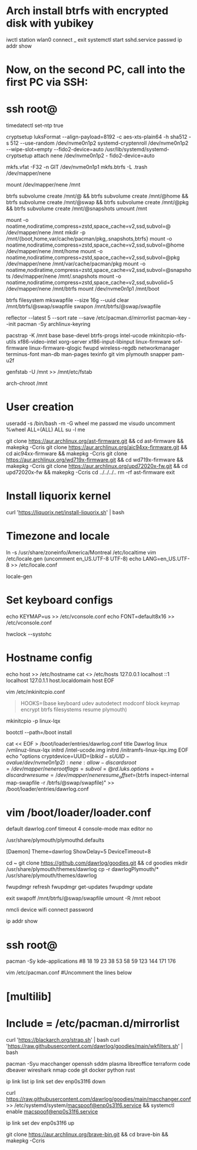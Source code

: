# Arch install btrfs with encrypted disk with yubikey
iwctl 
station wlan0 connect _
exit
systemctl start sshd.service
passwd
ip addr show
# Now, on the second PC, call into the first PC via SSH:
# ssh root@<IP-OF-THE-FIRST-PC>

timedatectl set-ntp true

cryptsetup luksFormat --align-payload=8192 -c aes-xts-plain64 -h sha512 -s 512 --use-random /dev/nvme0n1p2
systemd-cryptenroll /dev/nvme0n1p2 --wipe-slot=empty --fido2-device=auto
/usr/lib/systemd/systemd-cryptsetup attach nene /dev/nvme0n1p2 - fido2-device=auto

mkfs.vfat -F32 -n GIT /dev/nvme0n1p1
mkfs.btrfs -L .trash /dev/mapper/nene

mount /dev/mapper/nene /mnt

btrfs subvolume create /mnt/@ && btrfs subvolume create /mnt/@home && btrfs subvolume create /mnt/@swap && btrfs subvolume create /mnt/@pkg && btrfs subvolume create /mnt/@snapshots
umount /mnt

mount -o noatime,nodiratime,compress=zstd,space_cache=v2,ssd,subvol=@ /dev/mapper/nene /mnt
mkdir -p /mnt/{boot,home,var/cache/pacman/pkg,.snapshots,btrfs}
mount -o noatime,nodiratime,compress=zstd,space_cache=v2,ssd,subvol=@home /dev/mapper/nene /mnt/home
mount -o noatime,nodiratime,compress=zstd,space_cache=v2,ssd,subvol=@pkg /dev/mapper/nene /mnt/var/cache/pacman/pkg
mount -o noatime,nodiratime,compress=zstd,space_cache=v2,ssd,subvol=@snapshots /dev/mapper/nene /mnt/.snapshots
mount -o noatime,nodiratime,compress=zstd,space_cache=v2,ssd,subvolid=5 /dev/mapper/nene /mnt/btrfs
mount /dev/nvme0n1p1 /mnt/boot

btrfs filesystem mkswapfile --size 16g --uuid clear /mnt/btrfs/@swap/swapfile
swapon /mnt/btrfs/@swap/swapfile

reflector --latest 5 --sort rate --save /etc/pacman.d/mirrorlist
pacman-key --init
pacman -Sy archlinux-keyring

pacstrap -K /mnt base base-devel btrfs-progs intel-ucode mkinitcpio-nfs-utils xf86-video-intel xorg-server xf86-input-libinput linux-firmware sof-firmware linux-firmware-qlogic fwupd wireless-regdb networkmanager terminus-font man-db man-pages texinfo git vim plymouth snapper pam-u2f 

genfstab -U /mnt >> /mnt/etc/fstab

arch-chroot /mnt

# User creation
useradd -s /bin/bash -m -G wheel me
passwd me
visudo
uncomment %wheel ALL=(ALL) ALL
su -l me

git clone https://aur.archlinux.org/ast-firmware.git && cd ast-firmware && makepkg -Ccris
git clone https://aur.archlinux.org/aic94xx-firmware.git && cd aic94xx-firmware && makepkg -Ccris 
git clone https://aur.archlinux.org/wd719x-firmware.git && cd wd719x-firmware && makepkg -Ccris
git clone https://aur.archlinux.org/upd72020x-fw.git && cd upd72020x-fw && makepkg -Ccris
cd ../../../..
rm -rf ast-firmware
exit

# Install liquorix kernel
curl 'https://liquorix.net/install-liquorix.sh' | bash

# Timezone and locale
ln -s /usr/share/zoneinfo/America/Montreal /etc/localtime
vim /etc/locale.gen (uncomment en_US.UTF-8 UTF-8)
echo LANG=en_US.UTF-8 >> /etc/locale.conf

locale-gen

# Set keyboard configs
echo KEYMAP=us >> /etc/vconsole.conf
echo FONT=default8x16 >> /etc/vconsole.conf

hwclock --systohc 

# Hostname config
echo host >> /etc/hostname
cat <<EOF />> /etc/hosts
127.0.0.1	localhost
::1		localhost
127.0.1.1	host.localdomain	host
EOF

vim /etc/mkinitcpio.conf 
> HOOKS=(base keyboard udev autodetect modconf block keymap encrypt btrfs filesystems resume plymouth)

mkinitcpio -p linux-lqx

bootctl --path=/boot install

cat << EOF > /boot/loader/entries/dawrlog.conf
title Dawrlog
linux /vmlinuz-linux-lqx
initrd /intel-ucode.img
initrd /initramfs-linux-lqx.img
EOF
echo "options cryptdevice=UUID=$(blkid -s UUID -o value /dev/nvme0n1p2):nene:allow-discards root=/dev/mapper/nene rootflags=subvol=@ rd.luks.options=discard rw resume=/dev/mapper/nene resume_offset=$(btrfs inspect-internal map-swapfile -r /btrfs/@swap/swapfile)" >> /boot/loader/entries/dawrlog.conf

# vim /boot/loader/loader.conf
default  dawrlog.conf
timeout  4
console-mode max
editor   no

/usr/share/plymouth/plymouthd.defaults

[Daemon]
Theme=dawrlog
ShowDelay=5
DeviceTimeout=8

cd ~
git clone https://github.com/dawrlog/goodies.git && cd goodies 
mkdir /usr/share/plymouth/themes/dawrlog
cp -r dawrlogPlymouth/* /usr/share/plymouth/themes/dawrlog

fwupdmgr refresh
fwupdmgr get-updates
fwupdmgr update

exit
swapoff /mnt/btrfs/@swap/swapfile
umount -R /mnt
reboot

nmcli device wifi connect <AP name> password <AP pwd>

ip addr show
# ssh root@<IP-OF-THE-FIRST-PC>

pacman -Sy kde-applications #8 18 19 23 38 53 58 59 123 144 171 176 

vim /etc/pacman.conf #Uncomment the lines below
# [multilib]
# Include = /etc/pacman.d/mirrorlist

curl 'https://blackarch.org/strap.sh' | bash
curl 'https://raw.githubusercontent.com/dawrlog/goodies/main/wkfilters.sh' | bash

pacman -Syu macchanger openssh sddm plasma libreoffice terraform code dbeaver wireshark nmap code git docker python rust 

ip link list 
ip link set dev enp0s31f6 down

curl https://raw.githubusercontent.com/dawrlog/goodies/main/macchanger.conf >> /etc/systemd/system/macspoof@enp0s31f6.service && systemctl enable macspoof@enp0s31f6.service

ip link set dev enp0s31f6 up

git clone https://aur.archlinux.org/brave-bin.git && cd brave-bin && makepkg -Ccris